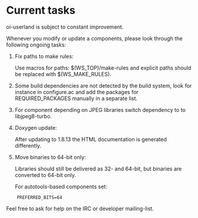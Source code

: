 # Current tasks

oi-userland is subject to constant improvement.

Whenever you modify or update a components, please look through the following ongoing tasks:

1.  Fix paths to make rules:

    Use macros for paths: $(WS_TOP)/make-rules and explicit paths should be replaced with $(WS_MAKE_RULES).

2.  Some build dependencies are not detected by the build system, look for instance in configure.ac and add the packages for REQUIRED_PACKAGES manually in a separate list.

3.  For component depending on JPEG libraries switch dependency to to libjpeg8-turbo.

4.  Doxygen update:

    After updating to 1.8.13 the HTML documentation is generated differently.

5.  Move binaries to 64-bit only:

    Libraries should still be delivered as 32- and 64-bit, but binaries are converted to 64-bit only. 

    For autotools-based components set:
```
    PREFERRED_BITS=64
```

Feel free to ask for help on the IRC or developer mailing-list.
